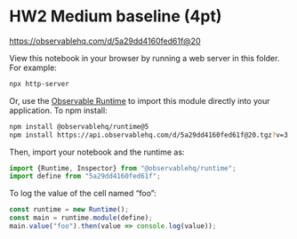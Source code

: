 # HW2 Medium baseline (4pt)

https://observablehq.com/d/5a29dd4160fed61f@20

View this notebook in your browser by running a web server in this folder. For
example:

~~~sh
npx http-server
~~~

Or, use the [Observable Runtime](https://github.com/observablehq/runtime) to
import this module directly into your application. To npm install:

~~~sh
npm install @observablehq/runtime@5
npm install https://api.observablehq.com/d/5a29dd4160fed61f@20.tgz?v=3
~~~

Then, import your notebook and the runtime as:

~~~js
import {Runtime, Inspector} from "@observablehq/runtime";
import define from "5a29dd4160fed61f";
~~~

To log the value of the cell named “foo”:

~~~js
const runtime = new Runtime();
const main = runtime.module(define);
main.value("foo").then(value => console.log(value));
~~~
